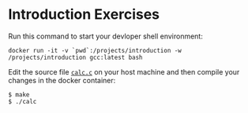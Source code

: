 # Introduction Exercises

Run this command to start your devloper shell environment:

    docker run -it -v `pwd`:/projects/introduction -w /projects/introduction gcc:latest bash

Edit the source file [`calc.c`](calc.c) on your host machine and then compile your changes in the docker container:

    $ make
    $ ./calc
 
